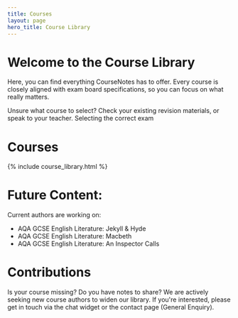 ```yaml
---
title: Courses
layout: page
hero_title: Course Library
---
```


# Welcome to the Course Library

Here, you can find everything CourseNotes has to offer. Every course is closely aligned with exam board specifications, so you can focus on what really matters. 

Unsure what course to select? Check your existing revision materials, or speak to your teacher. Selecting the correct exam 

# Courses

{% include course_library.html %}

# Future Content:

Current authors are working on:

- AQA GCSE English Literature: Jekyll & Hyde
- AQA GCSE English Literature: Macbeth
- AQA GCSE English Literature: An Inspector Calls

# Contributions

Is your course missing? Do you have notes to share? We are actively seeking new course authors to widen our library. If you're interested, please get in touch via the chat widget or the contact page (General Enquiry).

